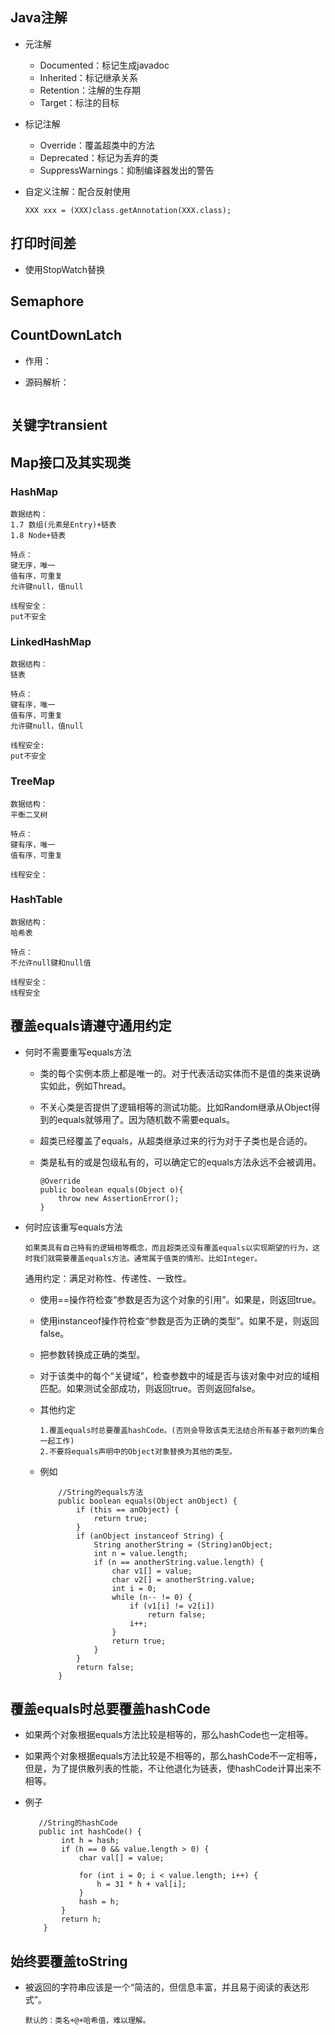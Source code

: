 ## Java注解

- 元注解

  - Documented：标记生成javadoc
  - Inherited：标记继承关系
  - Retention：注解的生存期
  - Target：标注的目标

- 标记注解

  - Override：覆盖超类中的方法
  - Deprecated：标记为丢弃的类
  - SuppressWarnings：抑制编译器发出的警告

- 自定义注解：配合反射使用

  ```
  XXX xxx = (XXX)class.getAnnotation(XXX.class);
  ```

## 打印时间差

- 使用StopWatch替换

## Semaphore  

## CountDownLatch

- 作用：

- 源码解析：

  ```
  
  ```

## 关键字transient

## Map接口及其实现类

### HashMap

```
数据结构：
1.7 数组(元素是Entry)+链表
1.8 Node+链表

特点：
键无序，唯一
值有序，可重复
允许键null，值null

线程安全：
put不安全
```

### LinkedHashMap

```
数据结构：
链表

特点：
键有序，唯一
值有序，可重复
允许键null，值null

线程安全:
put不安全
```

### TreeMap

```
数据结构：
平衡二叉树

特点：
键有序，唯一
值有序，可重复

线程安全：

```

### HashTable

```
数据结构：
哈希表

特点：
不允许null键和null值

线程安全：
线程安全
```



## 覆盖equals请遵守通用约定

- 何时不需要重写equals方法

  - 类的每个实例本质上都是唯一的。对于代表活动实体而不是值的类来说确实如此，例如Thread。

  - 不关心类是否提供了逻辑相等的测试功能。比如Random继承从Object得到的equals就够用了。因为随机数不需要equals。

  - 超类已经覆盖了equals，从超类继承过来的行为对于子类也是合适的。

  - 类是私有的或是包级私有的，可以确定它的equals方法永远不会被调用。

    ```
    @Override
    public boolean equals(Object o){
        throw new AssertionError();
    }
    ```

- 何时应该重写equals方法

  ```
  如果类具有自己特有的逻辑相等概念，而且超类还没有覆盖equals以实现期望的行为，这时我们就需要覆盖equals方法。通常属于值类的情形。比如Integer。
  ```

  通用约定：满足对称性、传递性、一致性。

  - 使用==操作符检查“参数是否为这个对象的引用”。如果是，则返回true。

  - 使用instanceof操作符检查“参数是否为正确的类型”。如果不是，则返回false。

  - 把参数转换成正确的类型。

  - 对于该类中的每个“关键域”，检查参数中的域是否与该对象中对应的域相匹配。如果测试全部成功，则返回true。否则返回false。

  - 其他约定

    ```
    1.覆盖equals时总要覆盖hashCode。(否则会导致该类无法结合所有基于散列的集合一起工作)
    2.不要将equals声明中的Object对象替换为其他的类型。
    ```

  - 例如

    ```
        //String的equals方法
        public boolean equals(Object anObject) {
            if (this == anObject) {
                return true;
            }
            if (anObject instanceof String) {
                String anotherString = (String)anObject;
                int n = value.length;
                if (n == anotherString.value.length) {
                    char v1[] = value;
                    char v2[] = anotherString.value;
                    int i = 0;
                    while (n-- != 0) {
                        if (v1[i] != v2[i])
                            return false;
                        i++;
                    }
                    return true;
                }
            }
            return false;
        }
    ```

## 覆盖equals时总要覆盖hashCode

- 如果两个对象根据equals方法比较是相等的，那么hashCode也一定相等。

- 如果两个对象根据equals方法比较是不相等的，那么hashCode不一定相等，但是，为了提供散列表的性能，不让他退化为链表，使hashCode计算出来不相等。

- 例子

  ```
     //String的hashCode
     public int hashCode() {
          int h = hash;
          if (h == 0 && value.length > 0) {
              char val[] = value;
  
              for (int i = 0; i < value.length; i++) {
                  h = 31 * h + val[i];
              }
              hash = h;
          }
          return h;
      }
  ```

## 始终要覆盖toString

- 被返回的字符串应该是一个“简洁的，但信息丰富，并且易于阅读的表达形式”。

  ```
  默认的：类名+@+哈希值，难以理解。
  ```

